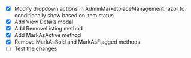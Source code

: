 - [x] Modify dropdown actions in AdminMarketplaceManagement.razor to conditionally show based on item status
- [x] Add View Details modal
- [x] Add RemoveListing method
- [x] Add MarkAsActive method
- [x] Remove MarkAsSold and MarkAsFlagged methods
- [ ] Test the changes
